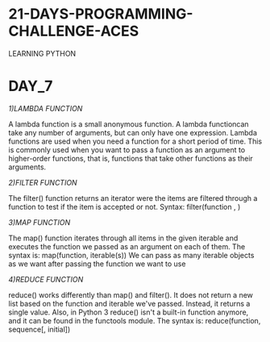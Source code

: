 # 21-DAYS-PROGRAMMING-CHALLENGE-ACES
LEARNING PYTHON

# DAY_7

_1)LAMBDA FUNCTION_

A lambda function is a small anonymous function. A lambda functioncan 
take any number of arguments, but can only have one expression.
Lambda functions are used when you need a function for a short period of
time. This is commonly used when you want to pass a function as an
argument to higher-order functions, that is, functions that take other 
functions as their arguments.

_2)FILTER FUNCTION_

The filter() function returns an iterator were the items are filtered through a function to test 
if the item is accepted or not.
Syntax:
filter(function , <list type>)

_3)MAP FUNCTION_

The map() function iterates through all items in the given iterable and executes the function we passed as an argument on each of them.
The syntax is:
map(function, iterable(s))
We can pass as many iterable objects as we want after passing the function we want to use

_4)REDUCE FUNCTION_

reduce() works differently than map() and filter(). It does not return a new list based on the function and iterable we've passed. Instead, it returns a single value.
Also, in Python 3 reduce() isn't a built-in function anymore, and it can be found in the functools module.
The syntax is:
reduce(function, sequence[, initial])

